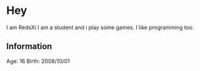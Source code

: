# Hey
I am RedsXi
I am a student and i play some games. I like programming too.



## Information
Age: 16
Birth: 2008/10/01
